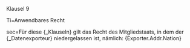 Klausel 9

Ti=Anwendbares Recht

sec=Für diese {_Klauseln} gilt das Recht des Mitgliedstaats, in dem der {_Datenexporteur} niedergelassen ist, nämlich: {Exporter.Addr.Nation}